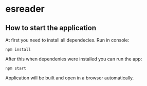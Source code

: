 # esreader

## How to start the application

At first you need to install all dependecies. Run in console:

``npm install``

After this when dependenies were installed you can run the app:

``npm start``

Application will be built and open in a browser automatically.
